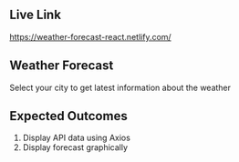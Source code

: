 ## Live Link

https://weather-forecast-react.netlify.com/

## Weather Forecast 

Select your city to get latest information about the weather

## Expected Outcomes

1. Display API data using Axios
2. Display forecast graphically